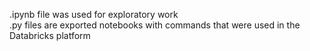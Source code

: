 .ipynb file was used for exploratory work<br>.py files are exported notebooks with commands that were used in the Databricks platform
